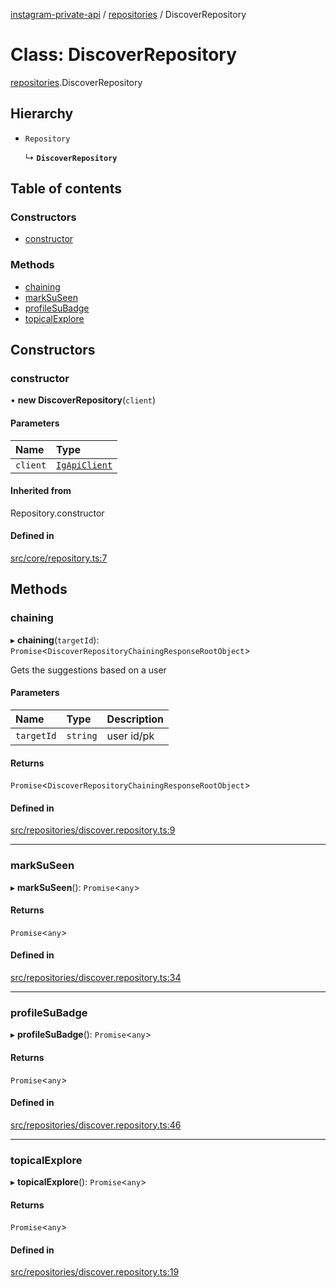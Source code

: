 [instagram-private-api](../../README.md) / [repositories](../../modules/repositories.md) / DiscoverRepository

# Class: DiscoverRepository

[repositories](../../modules/repositories.md).DiscoverRepository

## Hierarchy

- `Repository`

  ↳ **`DiscoverRepository`**

## Table of contents

### Constructors

- [constructor](DiscoverRepository.md#constructor)

### Methods

- [chaining](DiscoverRepository.md#chaining)
- [markSuSeen](DiscoverRepository.md#marksuseen)
- [profileSuBadge](DiscoverRepository.md#profilesubadge)
- [topicalExplore](DiscoverRepository.md#topicalexplore)

## Constructors

### constructor

• **new DiscoverRepository**(`client`)

#### Parameters

| Name | Type |
| :------ | :------ |
| `client` | [`IgApiClient`](../index/IgApiClient.md) |

#### Inherited from

Repository.constructor

#### Defined in

[src/core/repository.ts:7](https://github.com/Nerixyz/instagram-private-api/blob/4971f34/src/core/repository.ts#L7)

## Methods

### chaining

▸ **chaining**(`targetId`): `Promise`<`DiscoverRepositoryChainingResponseRootObject`\>

Gets the suggestions based on a user

#### Parameters

| Name | Type | Description |
| :------ | :------ | :------ |
| `targetId` | `string` | user id/pk |

#### Returns

`Promise`<`DiscoverRepositoryChainingResponseRootObject`\>

#### Defined in

[src/repositories/discover.repository.ts:9](https://github.com/Nerixyz/instagram-private-api/blob/4971f34/src/repositories/discover.repository.ts#L9)

___

### markSuSeen

▸ **markSuSeen**(): `Promise`<`any`\>

#### Returns

`Promise`<`any`\>

#### Defined in

[src/repositories/discover.repository.ts:34](https://github.com/Nerixyz/instagram-private-api/blob/4971f34/src/repositories/discover.repository.ts#L34)

___

### profileSuBadge

▸ **profileSuBadge**(): `Promise`<`any`\>

#### Returns

`Promise`<`any`\>

#### Defined in

[src/repositories/discover.repository.ts:46](https://github.com/Nerixyz/instagram-private-api/blob/4971f34/src/repositories/discover.repository.ts#L46)

___

### topicalExplore

▸ **topicalExplore**(): `Promise`<`any`\>

#### Returns

`Promise`<`any`\>

#### Defined in

[src/repositories/discover.repository.ts:19](https://github.com/Nerixyz/instagram-private-api/blob/4971f34/src/repositories/discover.repository.ts#L19)
